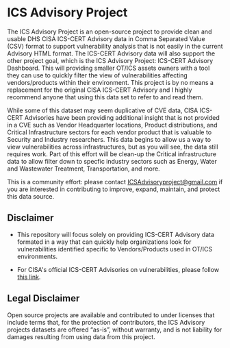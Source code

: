 # ICS Advisory Project
The ICS Advisory Project is an open-source project to provide clean and usable DHS CISA ICS-CERT Advisory data in Comma Separated Value (CSV) format to support vulnerability analysis that is not easily in the current Advisory HTML format. The ICS-CERT Advisory data will also support the other project goal, which is the ICS Advisory Project: ICS-CERT Advisory Dashboard. This will providing smaller OT/ICS assets owners with a tool they can use to quickly filter the view of vulnerabilities affecting vendors/products within their environment. This project is by no means a replacement for the original CISA ICS-CERT Advisory and I highly recommend anyone that using this data set to refer to and read them.

While some of this dataset may seem duplicative of CVE data, CISA ICS-CERT Advisories have been providing additional insight that is not provided in a CVE such as Vendor Headquarter locations, Product distributions, and Critical Infrastructure sectors for each vendor product that is valuable to Security and Industry researchers. This data begins to allow us a way to view vulnerabilities across infrastructures, but as you will see, the data still requires work. Part of this effort will be clean-up the Critical infrastructure data to allow filter down to specfic industry sectors such as Energy, Water and Wastewater Treatment, Transportation, and more.

This is a community effort: please contact ICSAdvisoryproject@gmail.com if you are interested in contributing to improve, expand, maintain, and protect this data source. 

## Disclaimer ##
- This repository will focus solely on providing ICS-CERT Advisory data formated in a way that can quickly help organizations look for vulnerabilities identified specific to Vendors/Products used in OT/ICS environments.

- For CISA's official ICS-CERT Advisories on vulnerabilities, please follow [this link](https://www.cisa.gov/uscert/ics/advisories).

## Legal Disclaimer ##
Open source projects are available and contributed to under licenses that include terms that, for the protection of contributors, the ICS Advisory projects datasets are offered “as-is”, without warranty, and is not liability for damages resulting from using data from this project.

